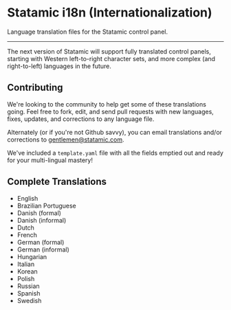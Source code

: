 # Statamic i18n (Internationalization)

Language translation files for the Statamic control panel.

---

The next version of Statamic will support fully translated control panels, starting with Western left-to-right character sets, and more complex (and right-to-left) languages in the future.

## Contributing

We're looking to the community to help get some of these translations going. Feel free to fork, edit, and send pull requests with new languages, fixes, updates, and corrections to any language file.

Alternately (or if you're not Github savvy), you can email translations and/or corrections to <gentlemen@statamic.com>.

We've included a `template.yaml` file with all the fields emptied out and ready for your multi-lingual mastery!

## Complete Translations

- English
- Brazilian Portuguese
- Danish (formal)
- Danish (informal)
- Dutch
- French
- German (formal)
- German (informal)
- Hungarian
- Italian
- Korean
- Polish
- Russian
- Spanish
- Swedish
